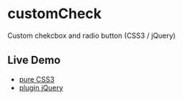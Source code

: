 <h1>customCheck</h1>
<p>Custom chekcbox and radio button (CSS3 / jQuery)</p>

<h2>Live Demo</h2>
<ul>
	<li><a href="http://ivanbanov.github.com/customCheck/custom-css3.html" target="_blank">pure CSS3</a></li>
	<li><a href="http://ivanbanov.github.com/customCheck/custom-jquery.html" target="_blank">plugin jQuery</a></li>
</ul>
